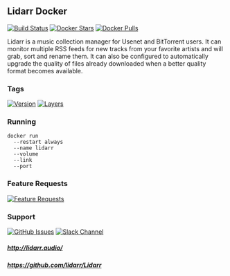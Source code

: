 ## Lidarr Docker

[![Build Status](https://travis-ci.org/stlouisn/lidarr_docker.svg?branch=master)](https://travis-ci.org/stlouisn/lidarr_docker)
[![Docker Stars](https://img.shields.io/docker/stars/stlouisn/lidarr.svg)](https://hub.docker.com/r/stlouisn/lidarr/)
[![Docker Pulls](https://img.shields.io/docker/pulls/stlouisn/lidarr.svg)](https://hub.docker.com/r/stlouisn/lidarr/)

Lidarr is a music collection manager for Usenet and BitTorrent users. It can monitor multiple RSS feeds for new tracks from your favorite artists and will grab, sort and rename them. It can also be configured to automatically upgrade the quality of files already downloaded when a better quality format becomes available.

### Tags

[![Version](https://images.microbadger.com/badges/version/stlouisn/lidarr.svg)](https://microbadger.com/images/stlouisn/lidarr)
[![Layers](https://images.microbadger.com/badges/image/stlouisn/lidarr.svg)](https://microbadger.com/images/stlouisn/lidarr)

### Running

```
docker run
  --restart always
  --name lidarr
  --volume
  --link 
  --port
```

### Feature Requests

[![Feature Requests](http://feathub.com/stlouisn/lidarr_docker?format=svg)](http://feathub.com/stlouisn/lidarr_docker)

### Support

[![GitHub Issues](https://img.shields.io/badge/-issues-no.svg?colorA=7f7f7f&colorB=ae0032&logo=github&maxAge=60)](https://github.com/stlouisn/lidarr_docker/issues)
[![Slack Channel](https://img.shields.io/badge/-chat-no.svg?colorA=7f7f7f&colorB=00ae7c&logo=slack)](https://stlouisn.slack.com/messages/CAAUWAYM9)

##### *http://lidarr.audio/*
##### *https://github.com/lidarr/Lidarr*
